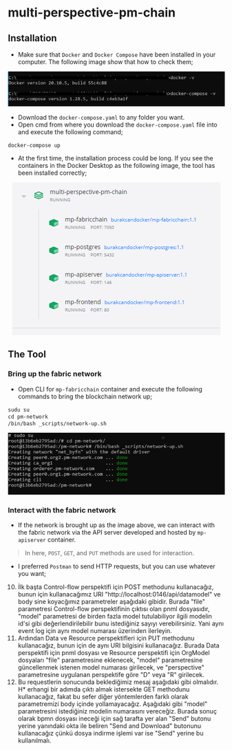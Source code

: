 # multi-perspective-pm-chain

## Installation
* Make sure that `Docker` and `Docker Compose` have been installed in your computer. The following image show that how to check them;

<p align="center">
  <kbd><img src="https://github.com/burakcanekici/multi-perspective-pm-chain/blob/main/image/docker-check.png"></kbd>
</p>

* Download the `docker-compose.yaml` to any folder you want.
* Open cmd from where you download the `docker-compose.yaml` file into and execute the following command;
```
docker-compose up
```
* At the first time, the installation process could be long. If you see the containers in the Docker Desktop as the following image, the tool has been installed correctly;

<p align="center">
  <kbd><img src="https://github.com/burakcanekici/multi-perspective-pm-chain/blob/main/image/containers.png"></kbd>
</p>

## The Tool

### Bring up the fabric network
* Open CLI for `mp-fabricchain` container and execute the following commands to bring the blockchain network up;
```
sudu su
cd pm-network
/bin/bash _scripts/network-up.sh
```

<p align="center">
  <kbd><img src="https://github.com/burakcanekici/multi-perspective-pm-chain/blob/main/image/network-up.png"></kbd>
</p>

### Interact with the fabric network
* If the network is brought up as the image above, we can interact with the fabric network via the API server developed and hosted by `mp-apiserver` container.
> In here, `POST`, `GET`, and `PUT` methods are used for interaction.
* I preferred `Postman` to send HTTP requests, but you can use whatever you want;


10. İlk başta Control-flow perspektifi için POST methodunu kullanacağız, bunun için kullanacağımız URI "http://localhost:0146/api/datamodel" ve body sine koyacğımız parametreler aşağıdaki gibidir. Burada "file" parametresi Control-flow perspektifinin çıktısı olan pnml dosyasıdır, "model" parametresi de birden fazla model tutulabiliyor ilgili modelin id'si gibi değerlendirilebilir bunu istediğiniz sayıyı verebilirsiniz. Yani aynı event log için aynı model numarası üzerinden ilerleyin.
11. Ardından Data ve Resource perspektifleri için PUT methodunu kullanacağız, bunun için de aynı URI bilgisini kullanacağız. Burada Data perspektifi için pnml dosyası ve Resource perspektifi için OrgModel dosyaları "file" parametresine eklenecek, "model" parametresine güncellenmek istenen model numarası girilecek, ve "perspective" parametresine uygulanan perspektife göre "D" veya "R" girilecek.
12. Bu requestlerin sonucunda beklediğimiz mesaj aşağıdaki gibi olmalıdır.
H* erhangi bir adımda çıktı almak istersekte GET methodunu kullanacağız, fakat bu sefer diğer yöntemlerden farklı olarak parametremizi body içinde yollamayacağız. Aşağıdaki gibi "model" parametresini istediğiniz modelin numarasını vereceğiz. Burada sonuç olarak bpmn dosyası ineceği için sağ tarafta yer alan "Send" butonu yerine yanındaki okta ile beliren "Send and Download" butonunu kullanacağız çünkü dosya indirme işlemi var ise "Send" yerine bu kullanılmalı.
